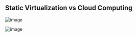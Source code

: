 ## Static Virtualization vs Cloud Computing

![image](https://github.com/adeleke123/I4GCybersecurity/assets/51156057/795746cb-1cc3-45b0-87bc-728a06817fa6)

![image](https://github.com/adeleke123/I4GCybersecurity/assets/51156057/2da1d3f8-7d01-4924-a2cc-f2e8bca6f0c9)



